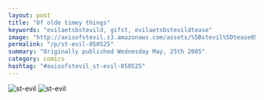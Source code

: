 ```yaml
---
layout: post
title: "Of olde timey things"
keywords: "evilaetsbstevild, gifst, evilaetsbstevildtease"
image: "http://axisofstevil.s3.amazonaws.com/assets/%5Bstevil%5Dtease05-25-05.gif"
permalink: "/p/st-evil-050525"
summary: "Originally published Wednesday May, 25th 2005"
category: comics
hashtag: "#axisofstevil_st-evil-050525"
---
```


![st-evil](http://axisofstevil.s3.amazonaws.com/assets/%5Bstevil%5Dtease05-25-05.gif)
![st-evil](http://axisofstevil.s3.amazonaws.com/assets/%5Bstevil%5D05-25-05.gif)

